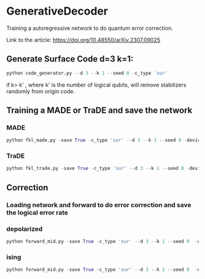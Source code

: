 # GenerativeDecoder
Training a autoregressive network to do quantum error correction.

Link to the article: https://doi.org/10.48550/arXiv.2307.09025

## Generate Surface Code d=3 k=1:

```python
python code_generator.py --d 3 --k 1 --seed 0 -c_type 'sur'
```
if k> k' , where k' is the number of logical qubits, will remove stabilizers randomly from origin code.

## Training a MADE or TraDE and save the network

### MADE
```python
python fkl_made.py -save True -c_type 'sur' --d 3 --k 1 --seed 0 -device 'cuda:0' --batch 10000 --epoch 50000 --depth 3 --width 10
```
### TraDE
```python
python fkl_trade.py -save True -c_type 'sur' --d 3 --k 1 --seed 0 -device 'cuda:0' --batch 10000 --epoch 50000 --n_layers 2
```
## Correction

### Loading network and forward to do error correction and save the logical error rate

### depolarized
```python
python forward_mid.py -save True -c_type 'sur' --d 3 --k 1 --seed 0  -device 'cuda:0' -n_type 'made'/'trade' -e_model 'depolarized' --trials 10000 --error_seed 10000 --er 0.189
```
### ising
```python
python forward_mid.py -save True -c_type 'sur' --d 3 --k 1 --seed 0  -device 'cuda:0' -n_type 'made' -e_model 'ising' --trials 10000 --beta 0.3 --h 1.0
```

